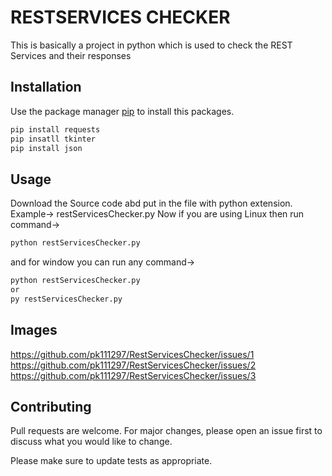 # RESTSERVICES CHECKER
This is basically a project in python which is used to check the REST Services and their responses

## Installation

Use the package manager [pip](https://pip.pypa.io/en/stable/) to install this packages.

```bash
pip install requests
pip insatll tkinter
pip install json
```

## Usage
Download the Source code abd put in the file with python extension. Example-> restServicesChecker.py
Now if you are using Linux then run command->
```bash
python restServicesChecker.py
```
and for window you can run any command->
```bash
python restServicesChecker.py
or
py restServicesChecker.py
```

## Images
https://github.com/pk111297/RestServicesChecker/issues/1
https://github.com/pk111297/RestServicesChecker/issues/2
https://github.com/pk111297/RestServicesChecker/issues/3


## Contributing
Pull requests are welcome. For major changes, please open an issue first to discuss what you would like to change.

Please make sure to update tests as appropriate.
